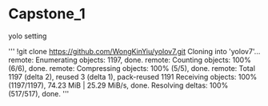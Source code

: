 # Capstone_1

yolo setting

''' 
!git clone https://github.com/WongKinYiu/yolov7.git
Cloning into 'yolov7'...
remote: Enumerating objects: 1197, done.
remote: Counting objects: 100% (6/6), done.
remote: Compressing objects: 100% (5/5), done.
remote: Total 1197 (delta 2), reused 3 (delta 1), pack-reused 1191
Receiving objects: 100% (1197/1197), 74.23 MiB | 25.29 MiB/s, done.
Resolving deltas: 100% (517/517), done.
'''
